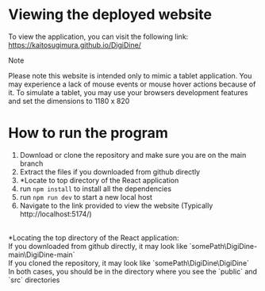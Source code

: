# Viewing the deployed website
To view the application, you can visit the following link: https://kaitosugimura.github.io/DigiDine/
> [!NOTE]  
> Please note this website is intended only to mimic a tablet application.
> You may experience a lack of mouse events or mouse hover actions because of it.
> To simulate a tablet, you may use your browsers development features and set the dimensions to 1180 x 820

# How to run the program
1. Download or clone the repository and make sure you are on the main branch
2. Extract the files if you downloaded from github directly
3. *Locate to top directory of the React application
5. run `npm install` to install all the dependencies 
6. run `npm run dev` to start a new local host
7. Navigate to the link provided to view the website (Typically http://localhost:5174/)
<br/>
*Locating the top directory of the React application:
<br/>If you downloaded from github directly, it may look like `somePath\DigiDine-main\DigiDine-main`
<br/>If you cloned the repository, it may look like `somePath\DigiDine\DigiDine`
<br/> In both cases, you should be in the directory where you see the `public` and `src` directories  
